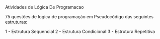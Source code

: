 Atividades de Lógica De Programacao

75 questões de logica de programação em Pseudocódigo das seguintes estruturas:

1 - Estrutura Sequencial
2 - Estrutura Condicional
3 - Estrutura Repetitiva
